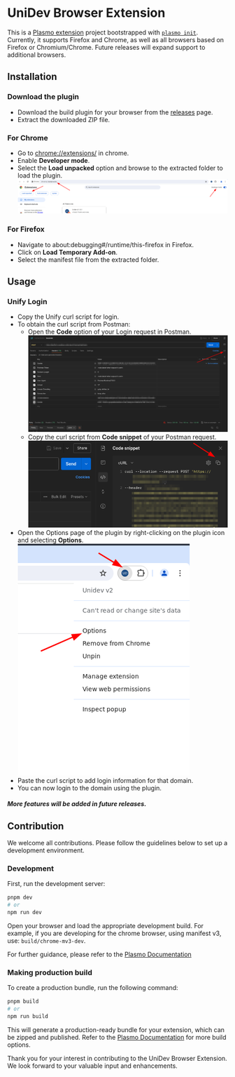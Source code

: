 # UniDev Browser Extension

This is a [Plasmo extension](https://docs.plasmo.com/) project bootstrapped with [`plasmo init`](https://www.npmjs.com/package/plasmo).
Currently, it supports Firefox and Chrome, as well as all browsers based on Firefox or Chromium/Chrome. Future releases will expand support to additional browsers.

## Installation

### Download the plugin

- Download the build plugin for your browser from the [releases](https://github.com/nick-nds/UniDev/releases) page.
- Extract the downloaded ZIP file.

### For Chrome
- Go to [chrome://extensions/](chrome://extensions) in chrome.
- Enable **Developer mode**.
- Select the **Load unpacked** option and browse to the extracted folder to load the plugin. ![image](./assets/ReadMe/install.png)

### For Firefox
- Navigate to about:debugging#/runtime/this-firefox in Firefox.
- Click on **Load Temporary Add-on**.
- Select the manifest file from the extracted folder.

## Usage

### Unify Login
- Copy the Unify curl script for login.
- To obtain the curl script from Postman:
    - Open the **Code** option of your Login request in Postman. ![post1](./assets/ReadMe/post1.png)
    - Copy the curl script from **Code snippet** of your Postman request. ![post2](./assets/ReadMe/post2.png)
- Open the Options page of the plugin by right-clicking on the plugin icon and selecting **Options**. ![options](./assets/ReadMe/options.png)
- Paste the curl script to add login information for that domain.
- You can now login to the domain using the plugin.

##### More features will be added in future releases.

## Contribution
We welcome all contributions. Please follow the guidelines below to set up a development environment.

### Development

First, run the development server:

```bash
pnpm dev
# or
npm run dev
```

Open your browser and load the appropriate development build. For example, if you are developing for the chrome browser, using manifest v3, use: `build/chrome-mv3-dev`.

For further guidance, please refer to the [Plasmo Documentation](https://docs.plasmo.com/)

### Making production build

To create a production bundle, run the following command:

```bash
pnpm build
# or
npm run build
```

This will generate a production-ready bundle for your extension, which can be zipped and published. Refer to the [Plasmo Documentation](https://docs.plasmo.com/) for more build options.


Thank you for your interest in contributing to the UniDev Browser Extension. We look forward to your valuable input and enhancements.

